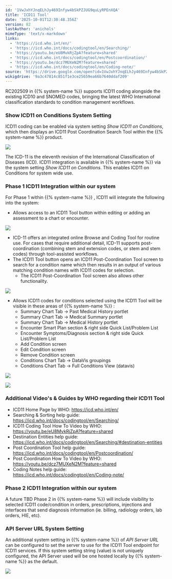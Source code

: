 ```yaml
---
id: '1VwJxhYJnqELhJy469Infyw4bSkPZJUG9quLyRPEnXQA'
title: 'ICD11 Tool'
date: '2025-10-01T12:30:48.356Z'
version: 82
lastAuthor: 'anichols'
mimeType: 'text/x-markdown'
links:
  - 'https://icd.who.int/en/'
  - 'https://icd.who.int/docs/codingtool/en/Searching/'
  - 'https://youtu.be/eU8MvkRjZpA?feature=shared'
  - 'https://icd.who.int/docs/codingtool/en/Postcoordination/'
  - 'https://youtu.be/dcz7MUXeN2M?feature=shared'
  - 'https://icd.who.int/docs/codingtool/en/Coding-note/'
source: 'https://drive.google.com/open?id=1VwJxhYJnqELhJy469Infyw4bSkPZJUG9quLyRPEnXQA'
wikigdrive: '9a3c47814c851f1e3ce25659ea66b7640ddaf209'
---
```

RC202509 in {{% system-name %}} supports ICD11 coding alongside the existing ICD10 and SNOMED codes, bringing the latest WHO International classification standards to condition management workflows.

### Show ICD11 on Conditions System Setting

ICD11 coding can be enabled via system setting *Show ICD11 on Conditions*, which then displays an ICD11 Post Coordination Search Tool within the {{% system-name %}} product.

![](../icd11-tool.assets/dd6095115e7e940787c52c2b6d1a95ef.png)

The ICD-11 is the eleventh revision of the International Classification of Diseases (ICD).  ICD11 integration is available in {{% system-name %}} via the system setting *Show ICD11 on Conditions*.  This enables ICD11 on Conditions for system wide use.

### Phase 1 ICD11 Integration within our system

For Phase 1 within {{% system-name %}} , ICD11 will integrate the following into the system:

* Allows access to an ICD11 Tool button within editing or adding an assessment to a chart or encounter.

![](../icd11-tool.assets/8e2a21b2263ffe2417893799a69713fe.png)

* ICD-11 offers an integrated online Browse and Coding Tool for routine use. For cases that require additional detail, ICD-11 supports post-coordination (combining stem and extension codes, or stem and stem codes) through tool-assisted workflows.
* The ICD11 Tool button opens an ICD11 Post-Coordination Tool screen to search for a condition name which then results in an output of various matching condition names with ICD11 codes for selection.
    * The ICD11 Post-Coordination Tool screen also allows other functionality.

![](../icd11-tool.assets/fb7a74f1e403013376795129cd330715.png)

* Allows ICD11 codes for conditions selected using the ICD11 Tool will be visible in these areas of  {{% system-name %}} :
    * Summary Chart Tab → Past Medical History portlet
    * Summary Chart Tab → Medical Summary portlet
    * Summary Chart Tab → Medical History portlet
    * Encounter Smart Plan section & right side Quick List/Problem List
    * Encounter Symptoms/Diagnosis section & right side Quick List/Problem List
    * Add Condition screen
    * Edit Condition screen
    * Remove Condition screen
    * Conditions Chart Tab → DataVis groupings
    * Conditions Chart Tab → Full Conditions View (datavis)

![](../icd11-tool.assets/b9ea898b4350ccb9be1f5fd9f4532dc0.png)

![](../icd11-tool.assets/6d9fdfc6a54095320284e4c07dc1876d.png)

### Additional Video's & Guides by WHO regarding their ICD11 Tool

* ICD11 Home Page by WHO: https://icd.who.int/en/
* Searching & Sorting help guide: https://icd.who.int/docs/codingtool/en/Searching/
* ICD11 Coding Tool How To Video by WHO: https://youtu.be/eU8MvkRjZpA?feature=shared
* Destination Entities help guide: https://icd.who.int/docs/codingtool/en/Searching/#destination-entities
* Post Coordination Tool help guide: https://icd.who.int/docs/codingtool/en/Postcoordination/
* Post Coordination How To Video by WHO: https://youtu.be/dcz7MUXeN2M?feature=shared
* Coding Notes help guide: https://icd.who.int/docs/codingtool/en/Coding-note/

### Phase 2 ICD11 Integration within our system

A future TBD Phase 2 in {{% system-name %}} will include visibility to selected ICD11 code/condition in orders, prescriptions, injections and interfaces that send diagnosis information (ie. billing, radiology orders, lab orders, HIE, etc).

### API Server URL System Setting

An additional system setting in {{% system-name %}} of *API Server URL* can be configured to set the server to use for the ICD11 Tool endpoint for ICD11 services. If this system setting string (value) is not uniquely configured, the API Server used will be one hosted locally by {{% system-name %}} as the default.

![](../icd11-tool.assets/254c6c03eff8cccae854f04f12a21b4b.png)
